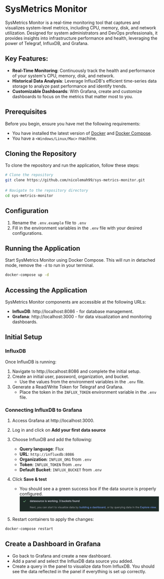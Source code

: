 # SysMetrics Monitor
SysMetrics Monitor is a real-time monitoring tool that captures and visualizes system-level metrics, including CPU, memory, disk, and network utilization. Designed for system administrators and DevOps professionals, it provides insights into infrastructure performance and health, leveraging the power of Telegraf, InfluxDB, and Grafana.

## Key Features:
- **Real-Time Monitoring**: Continuously track the health and performance of your system's CPU, memory, disk, and network.
- **Historical Data Analysis**: Leverage InfluxDB's efficient time-series data storage to analyze past performance and identify trends.
- **Customizable Dashboards**: With Grafana, create and customize dashboards to focus on the metrics that matter most to you.

## Prerequisites

Before you begin, ensure you have met the following requirements:
* You have installed the latest version of [Docker](https://docs.docker.com/get-docker/) and [Docker Compose](https://docs.docker.com/compose/install/).
* You have a `<Windows/Linux/Mac>` machine.


## Cloning the Repository

To clone the repository and run the application, follow these steps:

```bash
# Clone the repository
git clone https://github.com/nicolemah99/sys-metrics-monitor.git

# Navigate to the repository directory
cd sys-metrics-monitor
```
## Configuration
1. Rename the `.env.example` file to `.env`
2. Fill in the environment variables in the `.env` file with your desired configurations.

## Running the Application
Start SysMetrics Monitor using Docker Compose. This will run in detached mode, remove the `-d` to run in your terminal.
```bash
docker-compose up -d
```

## Accessing the Application
SysMetrics Monitor components are accessible at the following URLs:

- **InfluxDB**: http://localhost:8086 - for database management.
- **Grafana**: http://localhost:3000 - for data visualization and monitoring dashboards.
## Initial Setup
### InfluxDB
Once InfluxDB is running:
1. Navigate to http://localhost:8086 and complete the initial setup.
2. Create an initial user, password, organization, and bucket.
    - Use the values from the environment variables in the `.env` file.
3. Generate a Read/Write Token for Telegraf and Grafana.
    - Place the token in the `INFLUX_TOKEN` environment variable in the `.env` file.

### Connecting InfluxDB to Grafana
1. Access Grafana at http://localhost:3000.
2. Log in and click on **Add your first data source**
3. Choose InfluxDB and add the following:
    - **Query language**: Flux
    - **URL**: `http://influxdb:8086`
    - **Organization**: `INFLUX_ORG` from `.env`
    - **Token**: `INFLUX_TOKEN` from `.env`
    - **Default Bucket**: `INFLUX_BUCKET` from `.env`
4. Click **Save & test** 
    - You should see a a green success box if the data source is properly configured.
![](grafana_influxdb_success.png)

5. Restart containers to apply the changes:
```bash
docker-compose restart
```

## Create a Dashboard in Grafana
- Go back to Grafana and create a new dashboard.
- Add a panel and select the InfluxDB data source you added.
- Create a query in the panel to visualize data from InfluxDB. You should see the data reflected in the panel if everything is set up correctly.

